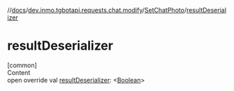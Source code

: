 //[docs](../../../index.md)/[dev.inmo.tgbotapi.requests.chat.modify](../index.md)/[SetChatPhoto](index.md)/[resultDeserializer](result-deserializer.md)



# resultDeserializer  
[common]  
Content  
open override val [resultDeserializer](result-deserializer.md): <[Boolean](https://kotlinlang.org/api/latest/jvm/stdlib/kotlin/-boolean/index.html)>  



